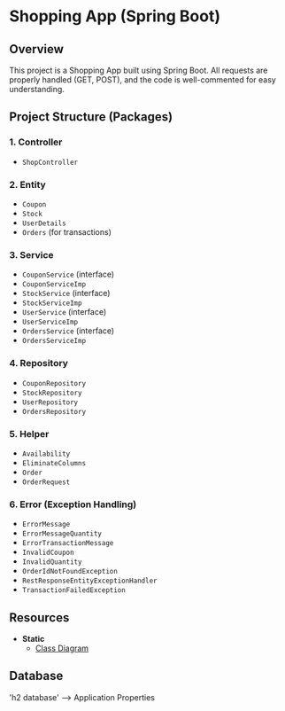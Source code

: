 # Shopping App (Spring Boot)

## Overview
This project is a Shopping App built using Spring Boot. All requests are properly handled (GET, POST), and the code is well-commented for easy understanding.

## Project Structure (Packages)
### 1. Controller
- `ShopController`

### 2. Entity
- `Coupon`
- `Stock`
- `UserDetails`
- `Orders` (for transactions)

### 3. Service
- `CouponService` (interface)
- `CouponServiceImp`
- `StockService` (interface)
- `StockServiceImp`
- `UserService` (interface)
- `UserServiceImp`
- `OrdersService` (interface)
- `OrdersServiceImp`

### 4. Repository
- `CouponRepository`
- `StockRepository`
- `UserRepository`
- `OrdersRepository`

### 5. Helper
- `Availability`
- `EliminateColumns`
- `Order`
- `OrderRequest`

### 6. Error (Exception Handling)
- `ErrorMessage`
- `ErrorMessageQuantity`
- `ErrorTransactionMessage`
- `InvalidCoupon`
- `InvalidQuantity`
- `OrderIdNotFoundException`
- `RestResponseEntityExceptionHandler`
- `TransactionFailedException`

## Resources
- **Static**
    - [Class Diagram](https://github.com/FarhanAli-81/ShoppingApp/assets/123290113/6d351f7f-65bc-447e-93c9-eca9cbaf2824)
## Database
   'h2 database' --> Application Properties
